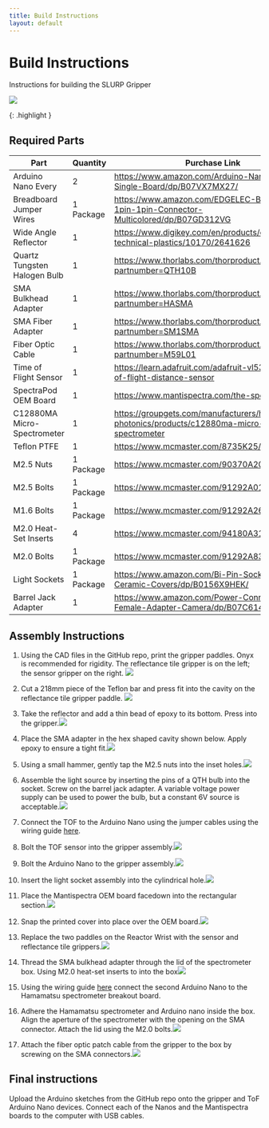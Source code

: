 ```yaml
---
title: Build Instructions
layout: default
---
```


# Build Instructions
Instructions for building the SLURP Gripper

<p><IMG SRC="images/Other_Gripper_Video_V1_AdobeExpress.gif"></p>
{: .highlight }

## Required Parts


| Part      | Quantity | Purchase Link |
| ----------- | ----------- | ----------- |
| Arduino Nano Every    | 2 |https://www.amazon.com/Arduino-Nano-Every-Single-Board/dp/B07VX7MX27/ |
| Breadboard Jumper Wires | 1 Package | https://www.amazon.com/EDGELEC-Breadboard-1pin-1pin-Connector-Multicolored/dp/B07GD312VG |
| Wide Angle Reflector   | 1 | https://www.digikey.com/en/products/detail/carclo-technical-plastics/10170/2641626 |
| Quartz Tungsten Halogen Bulb | 1 | https://www.thorlabs.com/thorproduct.cfm?partnumber=QTH10B|
| SMA Bulkhead Adapter | 1 | https://www.thorlabs.com/thorproduct.cfm?partnumber=HASMA |
| SMA Fiber Adapter | 1 | https://www.thorlabs.com/thorproduct.cfm?partnumber=SM1SMA |
| Fiber Optic Cable | 1 | https://www.thorlabs.com/thorproduct.cfm?partnumber=M59L01 |
| Time of Flight Sensor | 1 | https://learn.adafruit.com/adafruit-vl53l4cd-time-of-flight-distance-sensor |
| SpectraPod OEM Board | 1 | https://www.mantispectra.com/the-spectrapod/ |
| C12880MA Micro-Spectrometer | 1 | https://groupgets.com/manufacturers/hamamatsu-photonics/products/c12880ma-micro-spectrometer |
| Teflon PTFE | 1 | https://www.mcmaster.com/8735K25/ |
| M2.5 Nuts | 1 Package | https://www.mcmaster.com/90370A202 |
| M2.5 Bolts | 1 Package | https://www.mcmaster.com/91292A010 |
| M1.6 Bolts | 1 Package | https://www.mcmaster.com/91292A263 |
| M2.0 Heat-Set Inserts | 4 | https://www.mcmaster.com/94180A312 |
| M2.0 Bolts | 1 Package | https://www.mcmaster.com/91292A833 |
| Light Sockets | 1 Package | https://www.amazon.com/Bi-Pin-Socket-Watts-Ceramic-Covers/dp/B0156X9HEK/ |
| Barrel Jack Adapter | 1 | https://www.amazon.com/Power-Connector-Female-Adapter-Camera/dp/B07C61434H | 

## Assembly Instructions

1. Using the CAD files in the GitHub repo, print the gripper paddles. Onyx is recommended for rigidity. The reflectance tile gripper is on the left; the sensor gripper on the right. <IMG SRC="images/assembly_1.jpg">

2. Cut a 218mm piece of the Teflon bar and press fit into the cavity on the reflectance tile gripper paddle. <IMG SRC="images/assembly_2.jpg">

3. Take the reflector and add a thin bead of epoxy to its bottom. Press into the gripper.<IMG SRC="images/assembly_3.jpg">

4. Place the SMA adapter in the hex shaped cavity shown below. Apply epoxy to ensure a tight fit.<IMG SRC="images/assembly_4.jpg">

5. Using a small hammer, gently tap the M2.5 nuts into the inset holes.<IMG SRC="images/assembly_5.jpg">

6. Assemble the light source by inserting the pins of a QTH bulb into the socket. Screw on the barrel jack adapter. A variable voltage power supply can be used to power the bulb, but a constant 6V source is acceptable.<IMG SRC="images/assembly_6.jpg">

7. Connect the TOF to the Arduino Nano using the jumper cables using the wiring guide [here](https://learn.adafruit.com/adafruit-vl53l0x-micro-lidar-distance-sensor-breakout/arduino-code).

8. Bolt the TOF sensor into the gripper assembly.<IMG SRC="images/assembly_7.jpg">

9. Bolt the Arduino Nano to the gripper assembly.<IMG SRC="images/assembly_8.jpg">

10. Insert the light socket assembly into the cylindrical hole.<IMG SRC="images/assembly_9.jpg">

11. Place the Mantispectra OEM board facedown into the rectangular section.<IMG SRC="images/assembly_10.jpg">

12. Snap the printed cover into place over the OEM board.<IMG SRC="images/assembly_11.jpg">

13. Replace the two paddles on the Reactor Wrist with the sensor and reflectance tile grippers.<IMG SRC="images/assembly_12.jpg">

14. Thread the SMA bulkhead adapter through the lid of the spectrometer box. Using M2.0 heat-set inserts to into the box<IMG SRC="images/assembly_box.png">

15. Using the wiring guide [here](https://github.com/groupgets/c12880ma/blob/master/arduino_c12880ma_example/arduino_c12880ma_example.ino) connect the second Arduino Nano to the Hamamatsu spectrometer breakout board.

16. Adhere the Hamamatsu spectrometer and Arduino nano inside the box. Align the aperture of the spectrometer with the opening on the SMA connector. Attach the lid using the M2.0 bolts.<IMG SRC="images/assembly_wiring.png">

17. Attach the fiber optic patch cable from the gripper to the box by screwing on the SMA connectors.<IMG SRC="images/assembly_final.png">

## Final instructions
Upload the Arduino sketches from the GitHub repo onto the gripper and ToF Arduino Nano devices. Connect each of the Nanos and the Mantispectra boards to the computer with USB cables.